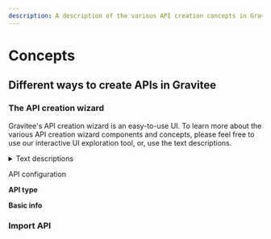 ```yaml
---
description: A description of the various API creation concepts in Gravitee.
---
```


# Concepts

## Different ways to create APIs in Gravitee

### The API creation wizard

Gravitee's API creation wizard is an easy-to-use UI. To learn more about the various API creation wizard components and concepts, please feel free to use our interactive UI exploration tool, or, use the text descriptions.



<details>

<summary>Text descriptions</summary>

The API creation wizard is comprised of the following modules:

* **API basic details/metadata:** basic information such as API name, API version number, and API description.
* **Gateway entrypoints:** how API consumers will "access" the Gravitee Gateway and ultimately consume data from a target or source
  * For example, if you wanted to make a Kafka topic consumable over Websockets, you would choose the Websockets entrypoint, as this is how consumers will consume data from your target or source, which is Kafka.
* **API endpoints:** the target or source (often a backend system, but _not always_) that the Gateway will route a request to, or, in the case of asynchronous API use cases, establish a persistent connection with and field messages from.
  * For example, if you wanted to make a Kafka topic consumable over Websockets, you would choose the Websockets entrypoint and "Kafka" as your endpoint, as the Gateway will establish a persistent connection with your Kafka topic and then stream messages in real-time via a Websocket connection to the consumer.
* **Security:** how you regulate access to your API by configuring plans and access controls. The Security section will allow you to define:
  * **Plan information:** basic plan details, the "Security level" or authentication type, subscription validation (either automatic or manual), and terms of service.
  * **Configuration**: where you can define your [Gravitee Access Management](https://app.gitbook.com/o/8qli0UVuPJ39JJdq9ebZ/s/hbYbONLnkQLHGL1EpwKa/) Configuration, or external IdP/IAM configuration.  &#x20;

####

</details>

&#x20;API configuration

**API type**

**Basic info**

### Import API


